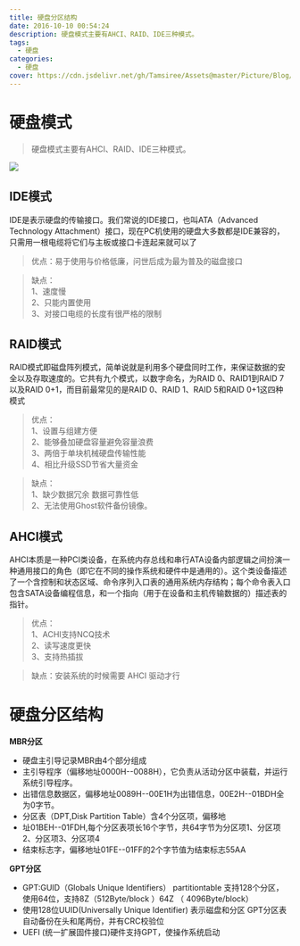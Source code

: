 ```yaml
---
title: 硬盘分区结构
date: 2016-10-10 00:54:24
description: 硬盘模式主要有AHCI、RAID、IDE三种模式。
tags:
  - 硬盘
categories:
  - 硬盘
cover: https://cdn.jsdelivr.net/gh/Tamsiree/Assets@master/Picture/Blog/Cover/sufjgfuiovgfhgjkldhajs.jpeg
---
```

# 硬盘模式
> 硬盘模式主要有AHCI、RAID、IDE三种模式。

![](https://cdn.jsdelivr.net/gh/Tamsiree/Assets@master/Picture/5a8112978c78d1ca1e68d42cd49acf16_hd.jpg)

## IDE模式
IDE是表示硬盘的传输接口。我们常说的IDE接口，也叫ATA（Advanced Technology Attachment）接口，现在PC机使用的硬盘大多数都是IDE兼容的，只需用一根电缆将它们与主板或接口卡连起来就可以了  
> 优点：易于使用与价格低廉，问世后成为最为普及的磁盘接口  

> 缺点：  
> 1、速度慢  
> 2、只能内置使用  
> 3、对接口电缆的长度有很严格的限制

## RAID模式
RAID模式即磁盘阵列模式，简单说就是利用多个硬盘同时工作，来保证数据的安全以及存取速度的。它共有九个模式，以数字命名，为RAID 0、RAID1到RAID 7以及RAID 0+1，而目前最常见的是RAID 0、RAID 1、RAID 5和RAID 0+1这四种模式  
>优点：  
> 1、设置与组建方便  
> 2、能够叠加硬盘容量避免容量浪费  
> 3、两倍于单块机械硬盘传输性能  
> 4、相比升级SSD节省大量资金  

> 缺点：  
> 1、缺少数据冗余 数据可靠性低  
> 2、无法使用Ghost软件备份镜像。

## AHCI模式
AHCI本质是一种PCI类设备，在系统内存总线和串行ATA设备内部逻辑之间扮演一种通用接口的角色（即它在不同的操作系统和硬件中是通用的）。这个类设备描述了一个含控制和状态区域、命令序列入口表的通用系统内存结构；每个命令表入口包含SATA设备编程信息，和一个指向（用于在设备和主机传输数据的）描述表的指针。  
> 优点：  
> 1、ACHI支持NCQ技术  
> 2、读写速度更快  
> 3、支持热插拔  

> 缺点：安装系统的时候需要 AHCI 驱动才行

# 硬盘分区结构

__MBR分区__

-   硬盘主引导记录MBR由4个部分组成
-   主引导程序（偏移地址0000H--0088H），它负责从活动分区中装载，并运行系统引导程序。
-   出错信息数据区，偏移地址0089H--00E1H为出错信息，00E2H--01BDH全为0字节。
-   分区表（DPT,Disk Partition Table）含4个分区项，偏移地
-   址01BEH--01FDH,每个分区表项长16个字节，共64字节为分区项1、分区项2、分区项3、分区项4
-   结束标志字，偏移地址01FE--01FF的2个字节值为结束标志55AA

__GPT分区__

-   GPT:GUID（Globals Unique Identifiers） partitiontable 支持128个分区，使用64位，支持8Z（512Byte/block ）64Z （ 4096Byte/block）
-   使用128位UUID(Universally Unique Identifier) 表示磁盘和分区 GPT分区表自动备份在头和尾两份，并有CRC校验位
-   UEFI (统一扩展固件接口)硬件支持GPT，使操作系统启动

